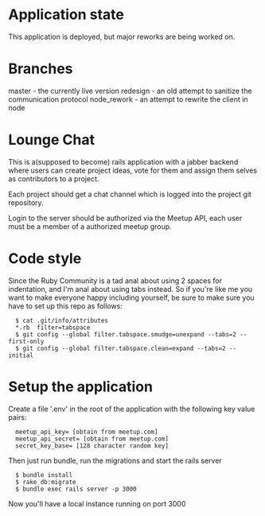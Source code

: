 Application state
=================
This application is deployed, but major reworks are being worked on.

Branches
========
  master - the currently live version
  redesign - an old attempt to sanitize the communication protocol
  node_rework - an attempt to rewrite the client in node

Lounge Chat
===========
This is a(supposed to become) rails application with a jabber backend where
users can create project ideas, vote for them and assign them selves as
contributors to a project.

Each project should get a chat channel which is logged into the project git
repository.

Login to the server should be authorized via the Meetup API, each user must
be a member of a authorized meetup group.



Code style
==========
Since the Ruby Community is a tad anal about using 2 spaces for indentation,
and I'm anal about using tabs instead. So if you're like me you want to make
everyone happy including yourself, be sure to make sure  you have to set up
this repo as follows:

<pre><code>  $ cat .git/info/attributes
  *.rb	filter=tabspace
  $ git config --global filter.tabspace.smudge=unexpand --tabs=2 --first-only
  $ git config --global filter.tabspace.clean=expand --tabs=2 --initial</code></pre>


Setup the application
=====================
Create a file '.env' in the root of the application with the following key value pairs:
<pre><code>  meetup_api_key= [obtain from meetup.com]
  meetup_api_secret= [obtain from meetup.com]
  secret_key_base= [128 character random key]</code></pre>

Then just run bundle, run the migrations and start the rails server
<pre><code>  $ bundle install
  $ rake db:migrate
  $ bundle exec rails server -p 3000</code></pre>

Now you'll have a local instance running on port 3000
